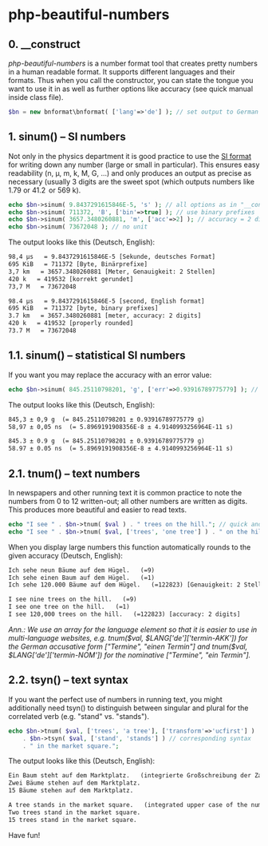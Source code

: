 # php-beautiful-numbers

## 0. __construct ##

*php-beautiful-numbers* is a number format tool that creates pretty numbers in a human readable format. It supports different languages and their formats. Thus when you call the constructor, you can state the tongue you want to use it in as well as further options like accuracy (see quick manual inside class file).  

```php
$bn = new bnformat\bnformat( ['lang'=>'de'] ); // set output to German 
```


## 1. sinum() – SI numbers ##

Not only in the physics department it is good practice to use the [SI format](https://en.wikipedia.org/wiki/International_System_of_Units) for writing down any number (large or small in particular). This ensures easy readability (n, µ, m, k, M, G, ...) and only produces an output as precise as necessary (usually 3 digits are the sweet spot (which outputs numbers like 1.79 or 41.2  or 569 k). 

```php
echo $bn->sinum( 9.8437291615846E-5, 's' ); // all options as in "__construct"
echo $bn->sinum( 711372, 'B', ['bin'=>true] ); // use binary prefixes 
echo $bn->sinum( 3657.3480260881, 'm', ['acc'=>2] ); // accuracy = 2 digits 
echo $bn->sinum( 73672048 ); // no unit 
```

The output looks like this (Deutsch, English):

```html
98,4 µs   = 9.8437291615846E-5 [Sekunde, deutsches Format]
695 KiB   = 711372 [Byte, Binärprefixe]
3,7 km   = 3657.3480260881 [Meter, Genauigkeit: 2 Stellen]
420 k   = 419532 [korrekt gerundet]
73,7 M   = 73672048
```
```html
98.4 µs   = 9.8437291615846E-5 [second, English format]
695 KiB   = 711372 [byte, binary prefixes]
3.7 km   = 3657.3480260881 [meter, accuracy: 2 digits]
420 k   = 419532 [properly rounded]
73.7 M   = 73672048
```

## 1.1. sinum() – statistical SI numbers ##

If you want you may replace the accuracy with an error value:

```php
echo $bn->sinum( 845.25110798201, 'g', ['err'=>0.93916789775779] ); // use error instead of accuracy
```

The output looks like this (Deutsch, English):

```html
845,3 ± 0,9 g  (= 845.25110798201 ± 0.93916789775779 g)
58,97 ± 0,05 ns  (= 5.8969191908356E-8 ± 4.9140993256964E-11 s)
```
```html
845.3 ± 0.9 g  (= 845.25110798201 ± 0.93916789775779 g)
58.97 ± 0.05 ns  (= 5.8969191908356E-8 ± 4.9140993256964E-11 s)
```

## 2.1. tnum() – text numbers ##

In newspapers and other running text it is common practice to note the numbers from 0 to 12 written-out; all other numbers are written as digits. This produces more beautiful and easier to read texts.  

```php
echo "I see " . $bn->tnum( $val ) . " trees on the hill."; // quick and easy 
echo "I see " . $bn->tnum( $val, ['trees', 'one tree'] ) . " on the hill."; // singular distinction
```

When you display large numbers this function automatically rounds to the given accuracy (Deutsch, English):

```html
Ich sehe neun Bäume auf dem Hügel.   (=9)
Ich sehe einen Baum auf dem Hügel.   (=1)
Ich sehe 120.000 Bäume auf dem Hügel.   (=122823) [Genauigkeit: 2 Stellen]
``` 
```html
I see nine trees on the hill.   (=9)
I see one tree on the hill.   (=1)
I see 120,000 trees on the hill.   (=122823) [accuracy: 2 digits]
```

*Ann.: We use an array for the language element so that it is easier to use in multi-language websites, e.g. tnum($val, $LANG['de']['termin-AKK']) for the German accusative form ["Termine", "einen Termin"] and tnum($val, $LANG['de']['termin-NOM']) for the nominative ["Termine", "ein Termin"].*

## 2.2. tsyn() – text syntax ##

If you want the perfect use of numbers in running text, you might additionally need tsyn() to distinguish between singular and plural for the correlated verb (e.g. "stand" vs. "stands"). 

```php
echo $bn->tnum( $val, ['trees', 'a tree'], ['transform'=>'ucfirst'] ) . " " // start uppercase  
    . $bn->tsyn( $val, ['stand', 'stands'] ) // corresponding syntax
    . " in the market square.";

```

The output looks like this (Deutsch, English):

```html
Ein Baum steht auf dem Marktplatz.   (integrierte Großschreibung der Zahl)
Zwei Bäume stehen auf dem Marktplatz.
15 Bäume stehen auf dem Marktplatz.
```
```html
A tree stands in the market square.   (integrated upper case of the number)
Two trees stand in the market square.
15 trees stand in the market square.
``` 


Have fun!
